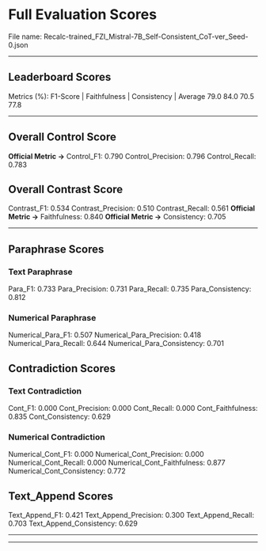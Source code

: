 # Full Evaluation Scores

File name: Recalc-trained_FZI_Mistral-7B_Self-Consistent_CoT-ver_Seed-0.json


---

## Leaderboard Scores

Metrics (%): F1-Score | Faithfulness | Consistency | Average
                79.0        84.0          70.5        77.8

---

## Overall Control Score

**Official Metric ->** Control_F1: 0.790
Control_Precision: 0.796
Control_Recall: 0.783

## Overall Contrast Score

Contrast_F1: 0.534
Contrast_Precision: 0.510
Contrast_Recall: 0.561
**Official Metric ->** Faithfulness: 0.840
**Official Metric ->** Consistency: 0.705

---


## Paraphrase Scores


### Text Paraphrase

Para_F1: 0.733
Para_Precision: 0.731
Para_Recall: 0.735
Para_Consistency: 0.812


### Numerical Paraphrase

Numerical_Para_F1: 0.507
Numerical_Para_Precision: 0.418
Numerical_Para_Recall: 0.644
Numerical_Para_Consistency: 0.701


## Contradiction Scores


### Text Contradiction

Cont_F1: 0.000
Cont_Precision: 0.000
Cont_Recall: 0.000
Cont_Faithfulness: 0.835
Cont_Consistency: 0.629


### Numerical Contradiction

Numerical_Cont_F1: 0.000
Numerical_Cont_Precision: 0.000
Numerical_Cont_Recall: 0.000
Numerical_Cont_Faithfulness: 0.877
Numerical_Cont_Consistency: 0.772


## Text_Append Scores

Text_Append_F1: 0.421
Text_Append_Precision: 0.300
Text_Append_Recall: 0.703
Text_Append_Consistency: 0.629

---


---


